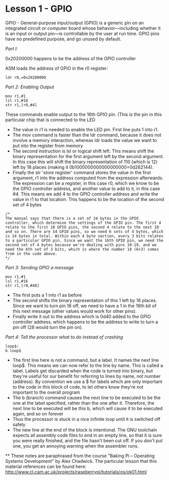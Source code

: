 # Lesson 1 - GPIO

GPIO - General-purpose input/output (GPIO) is a generic pin on an integrated circuit or computer board whose behavior—including whether it is an input or output pin—is controllable by the user at run time. GPIO pins have no predefined purpose, and go unused by default.

*Part I:*

0x20200000 happens to be the address of the GPIO controller

ASM loads the address of GPIO in the r0 register:
```
ldr r0,=0x20200000
```

*Part 2: Enabling Output*

```
mov r1,#1
lsl r1,#18
str r1,[r0,#4]
```

These commands enable output to the 16th GPIO pin. (This is the pin in this particular chip that is connected to the LED

- The value in r1 is needed to enable the LED pin. First line puts 1 into r1.
- The mov command is faster than the ldr command, because it does not involve a memory interaction, whereas ldr loads the value we want to put into the register from memory
- The second instruction is lsl or logical shift left. This means shift the binary representation for the first argument left by the second argument. In this case this will shift the binary representation of 110 (which is 12) left by 18 places (making it  0b1000000000000000000=0d262144).
- Finally the str 'store register' command stores the value in the first argument, r1 into the address computed from the expression afterwards. The expression can be a register, in this case r0, which we know to be the GPIO controller address, and another value to add to it, in this case #4. This means we add 4 to the GPIO controller address and write the value in r1 to that location. This happens to be the location of the second set of 4 bytes

```
/*
The manual says that there is a set of 24 bytes in the GPIO controller, which determine the settings of the GPIO pin. The first 4 relate to the first 10 GPIO pins, the second 4 relate to the next 10 and so on. There are 54 GPIO pins, so we need 6 sets of 4 bytes, which is 24 bytes in total. Within each 4 byte section, every 3 bits relates to a particular GPIO pin. Since we want the 16th GPIO pin, we need the second set of 4 bytes because we're dealing with pins 10-19, and we need the 6th set of 3 bits, which is where the number 18 (6×3) comes from in the code above.
*/
```

*Part 3: Sending GPIO a message*

```
mov r1,#1
lsl r1,#16
str r1,[r0,#40]
```

- The first puts a 1 into r1 as before
- The second shifts the binary representation of this 1 left by 16 places. Since we want to turn pin 16 off, we need to have a 1 in the 16th bit of this next message (other values would work for other pins).
- Finally write it out to the address which is 0d40 added to the GPIO controller address, which happens to be the address to write to turn a pin off (28 would turn the pin on).

*Part 4: Tell the processor what to do instead of crashing*

```
loop$: 
b loop$

```

- The first line here is not a command, but a label. It names the next line loop$. This means we can now refer to the line by name. This is called a label. Labels get discarded when the code is turned into binary, but they're useful for our benefit for referring to lines by name, not number (address). By convention we use a $ for labels which are only important to the code in this block of code, to let others know they're not important to the overall program
- The b (branch) command causes the next line to be executed to be the one at the label specified, rather than the one after it. Therefore, the next line to be executed will be this b, which will cause it to be executed again, and so on forever
-  Thus the processor is stuck in a nice infinite loop until it is switched off safely
- The new line at the end of the block is intentional. The GNU toolchain expects all assembly code files to end in an empty line, so that it is sure you were really finished, and the file hasn't been cut off. If you don't put one, you get an annoying warning when the assembler runs.


** These notes are paraphrased from the course "Baking Pi – Operating Systems Development" by Alex Chadwick. The 
particular lesson that this material references can be found here: 
http://www.cl.cam.ac.uk/projects/raspberrypi/tutorials/os/ok01.html
